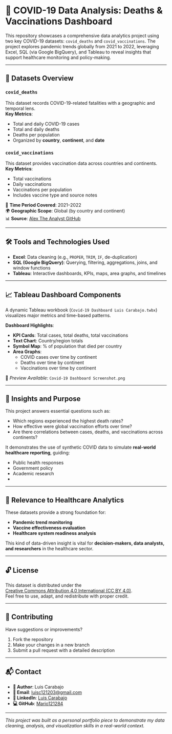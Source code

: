 # 🦠 COVID-19 Data Analysis: Deaths & Vaccinations Dashboard

This repository showcases a comprehensive data analytics project using two key COVID-19 datasets: `covid_deaths` and `covid_vaccinations`. The project explores pandemic trends globally from 2021 to 2022, leveraging Excel, SQL (via Google BigQuery), and Tableau to reveal insights that support healthcare monitoring and policy-making.

---

## 📂 Datasets Overview

### `covid_deaths`
This dataset records COVID-19-related fatalities with a geographic and temporal lens.  
**Key Metrics**:
- Total and daily COVID-19 cases  
- Total and daily deaths  
- Deaths per population  
- Organized by **country**, **continent**, and **date**

### `covid_vaccinations`
This dataset provides vaccination data across countries and continents.  
**Key Metrics**:
- Total vaccinations  
- Daily vaccinations  
- Vaccinations per population  
- Includes vaccine type and source notes

📅 **Time Period Covered**: 2021–2022  
🌍 **Geographic Scope**: Global (by country and continent)  
📊 **Source**: [Alex The Analyst GitHub](https://github.com/AlexTheAnalyst/PortfolioProjects/tree/main)

---

## 🛠️ Tools and Technologies Used

- **Excel**: Data cleaning (e.g., `PROPER`, `TRIM`, `IF`, de-duplication)  
- **SQL (Google BigQuery)**: Querying, filtering, aggregations, joins, and window functions  
- **Tableau**: Interactive dashboards, KPIs, maps, area graphs, and timelines

---

## 📈 Tableau Dashboard Components

A dynamic Tableau workbook (`Covid-19 Dashboard Luis Carabajo.twbx`) visualizes major metrics and time-based patterns.  

**Dashboard Highlights**:
- **KPI Cards**: Total cases, total deaths, total vaccinations  
- **Text Chart**: Country/region totals  
- **Symbol Map**: % of population that died per country  
- **Area Graphs**:
  - COVID cases over time by continent  
  - Deaths over time by continent  
  - Vaccinations over time by continent

📸 *Preview Available*: `Covid-19 Dashboard Screenshot.png`

---

## 🧠 Insights and Purpose

This project answers essential questions such as:
- Which regions experienced the highest death rates?
- How effective were global vaccination efforts over time?
- Are there correlations between cases, deaths, and vaccinations across continents?

It demonstrates the use of synthetic COVID data to simulate **real-world healthcare reporting**, guiding:
- Public health responses  
- Government policy  
- Academic research
- 
---

## 📌 Relevance to Healthcare Analytics

These datasets provide a strong foundation for:
- **Pandemic trend monitoring**  
- **Vaccine effectiveness evaluation**  
- **Healthcare system readiness analysis**

This kind of data-driven insight is vital for **decision-makers, data analysts, and researchers** in the healthcare sector.

---

## 🔓 License

This dataset is distributed under the  
[Creative Commons Attribution 4.0 International (CC BY 4.0)](https://creativecommons.org/licenses/by/4.0/).  
Feel free to use, adapt, and redistribute with proper credit.

---

## 🤝 Contributing

Have suggestions or improvements?

1. Fork the repository  
2. Make your changes in a new branch  
3. Submit a pull request with a detailed description

---

## 📬 Contact

- **👤 Author**: Luis Carabajo  
- **📧 Email**: luisc121203@gmail.com  
- **🔗 LinkedIn**: [Luis Carabajo](https://www.linkedin.com/in/luis-carabajo-a5449b250/)  
- **💻 GitHub**: [Mario121284](https://github.com/Mario121284)

---

*This project was built as a personal portfolio piece to demonstrate my data cleaning, analysis, and visualization skills in a real-world context.*
